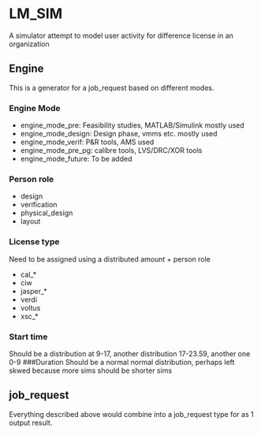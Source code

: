 LM_SIM
==========
A simulator attempt to model user activity for difference license in an organization

Engine
----------
This is a generator for a job_request based on different modes.
### Engine Mode
- engine_mode_pre: Feasibility studies, MATLAB/Simulink mostly used
- engine_mode_design: Design phase, vmms etc. mostly used
- engine_mode_verif: P&R tools, AMS used
- engine_mode_pre_pg: calibre tools, LVS/DRC/XOR tools
- engine_mode_future: To be added
### Person role
- design
- verification
- physical_design
- layout
### License type
Need to be assigned using a distributed amount + person role
- cal_*
- ciw
- jasper_*
- verdi
- voltus
- xsc_*
### Start time
Should be a distribution at 9-17, another distribution 17-23.59, another one 0-9
###Duration
Should be a normal normal distribution, perhaps left skwed because more sims should be shorter sims

## job_request
Everything described above would combine into a job_request type for as 1 output result.